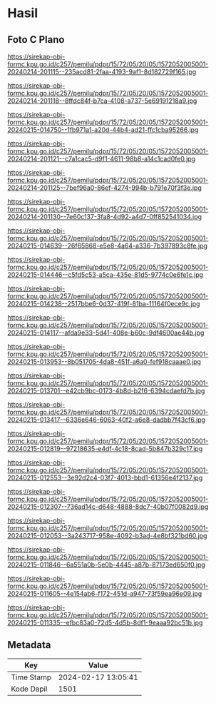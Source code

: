 # Hasil

## Foto C Plano

https://sirekap-obj-formc.kpu.go.id/c257/pemilu/pdpr/15/72/05/20/05/1572052005001-20240214-201115--235acd81-2faa-4193-9af1-8d182729f165.jpg

https://sirekap-obj-formc.kpu.go.id/c257/pemilu/pdpr/15/72/05/20/05/1572052005001-20240214-201118--8ffdc84f-b7ca-4108-a737-5e69191218a9.jpg

https://sirekap-obj-formc.kpu.go.id/c257/pemilu/pdpr/15/72/05/20/05/1572052005001-20240215-014750--1fb971a1-a20d-44b4-ad21-ffc1cba95266.jpg

https://sirekap-obj-formc.kpu.go.id/c257/pemilu/pdpr/15/72/05/20/05/1572052005001-20240214-201121--c7a1cac5-d9f1-4611-98b8-a14c1cad0fe0.jpg

https://sirekap-obj-formc.kpu.go.id/c257/pemilu/pdpr/15/72/05/20/05/1572052005001-20240214-201125--7bef96a0-86ef-4274-994b-b791e70f3f3e.jpg

https://sirekap-obj-formc.kpu.go.id/c257/pemilu/pdpr/15/72/05/20/05/1572052005001-20240214-201130--7e60c137-3fa8-4d92-a4d7-0ff852541034.jpg

https://sirekap-obj-formc.kpu.go.id/c257/pemilu/pdpr/15/72/05/20/05/1572052005001-20240215-014639--26f65868-e5e8-4a64-a336-7b397893c8fe.jpg

https://sirekap-obj-formc.kpu.go.id/c257/pemilu/pdpr/15/72/05/20/05/1572052005001-20240215-014446--c5fd5c53-a5ca-435e-81d5-9774c0e6fe1c.jpg

https://sirekap-obj-formc.kpu.go.id/c257/pemilu/pdpr/15/72/05/20/05/1572052005001-20240215-014238--2517bbe6-0d37-419f-81ba-11164f0ece9c.jpg

https://sirekap-obj-formc.kpu.go.id/c257/pemilu/pdpr/15/72/05/20/05/1572052005001-20240215-014117--afda9e33-5d41-408e-b60c-9df4600ae44b.jpg

https://sirekap-obj-formc.kpu.go.id/c257/pemilu/pdpr/15/72/05/20/05/1572052005001-20240215-013953--8b051705-4da8-451f-a6a0-fef918caaae0.jpg

https://sirekap-obj-formc.kpu.go.id/c257/pemilu/pdpr/15/72/05/20/05/1572052005001-20240215-013701--e42cb9bc-0173-4b8d-b2f6-6394cdaefd7b.jpg

https://sirekap-obj-formc.kpu.go.id/c257/pemilu/pdpr/15/72/05/20/05/1572052005001-20240215-013417--6336e646-6063-40f2-a6e8-dadbb7f43cf6.jpg

https://sirekap-obj-formc.kpu.go.id/c257/pemilu/pdpr/15/72/05/20/05/1572052005001-20240215-012819--97218635-e4df-4c18-8cad-5b847b329c17.jpg

https://sirekap-obj-formc.kpu.go.id/c257/pemilu/pdpr/15/72/05/20/05/1572052005001-20240215-012553--3e92d2c4-03f7-4013-bbd1-61356e4f2137.jpg

https://sirekap-obj-formc.kpu.go.id/c257/pemilu/pdpr/15/72/05/20/05/1572052005001-20240215-012307--736ad14c-d648-4888-8dc7-40b07f0082d9.jpg

https://sirekap-obj-formc.kpu.go.id/c257/pemilu/pdpr/15/72/05/20/05/1572052005001-20240215-012053--3a243717-958e-4092-b3ad-4e8bf321bd60.jpg

https://sirekap-obj-formc.kpu.go.id/c257/pemilu/pdpr/15/72/05/20/05/1572052005001-20240215-011846--6a551a0b-5e0b-4445-a87b-87173ed650f0.jpg

https://sirekap-obj-formc.kpu.go.id/c257/pemilu/pdpr/15/72/05/20/05/1572052005001-20240215-011605--4e154ab6-f172-451d-a947-73f59ea96e09.jpg

https://sirekap-obj-formc.kpu.go.id/c257/pemilu/pdpr/15/72/05/20/05/1572052005001-20240215-011335--efbc83a0-72d5-4d5b-8df1-9eaaa92bc51b.jpg


## Metadata

| Key        | Value               |
| ---------- | ------------------- |
| Time Stamp | 2024-02-17 13:05:41 |
| Kode Dapil | 1501                |



